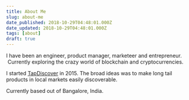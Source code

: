 ```yaml
---
title: About Me
slug: about-me
date_published: 2018-10-29T04:48:01.000Z
date_updated: 2018-10-29T04:48:01.000Z
tags: [about]
draft: true
---
```


I have been an engineer, product manager, marketeer and entrepreneur.  Currently exploring the crazy world of blockchain and cryptocurrencies.

I started [TapDiscover](http://www.tapdiscover.com/) in 2015. The broad ideas was to make long tail products in local markets easily discoverable. 

Currently based out of Bangalore, India.  
